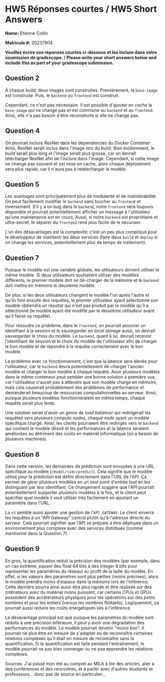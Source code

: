 # HW5 Réponses courtes / HW5 Short Answers

**Name:** Etienne Collin

**Matricule \#:** 20237904

**Veuillez écrire vos réponses courtes ci-dessous et les inclure dans votre soumission de gradescope. / Please write your short answers below and include this as part of your gradescope submission.**

## Question 2

À chaque _build_, deux images sont construites. Premièrement, la `base-image` est construite. Puis, le `backend` ou `frontend` est construit.

Cependant, ce n'est pas nécessaire. Il est possible d'ajouter en _cache_ la `base-image` qui ne change pas et est commune au `backend` et au `frontend`. Ainsi, elle n'a pas besoin d'être reconstruite si elle ne change pas.

## Question 4

On pourrait inclure ResNet dans les dependencies du _Docker Container_. Ainsi, ResNet serait inclus dans l'image lors du _build_. Bien évidemment, le _build_ serait plus long et l'image serait plus grosse, car on devrait télécharger ResNet afin de l'inclure dans l'image. Cependant, si cette image ne change pas souvent et est mise en cache, alors chaque déploiement sera plus rapide, car il n'aura pas à retélécharger le modèle.

## Question 5

Les avantages sont principalement plus de modularité et de maintenabilité. On peut facilement modifier le `backend` sans toucher au `frontend` et inversement. S'il y a un bug dans le `backend`, notre `frontend` sera toujours disponible et pourrait potentiellement afficher un message à l'utilisateur qu'une maintenance est en cours. Aussi, si notre `backend` est propriétaire et ultra-secret, le séparer du `frontend` rend plus facile de le sécuriser.

L'un des désavantages est la complexité; c'est un peu plus compliqué pour le développeur de maintenir les deux services (faire deux `build` et `deploy` si on change les services, potentiellement plus de temps de traitement).

## Question 7

Puisque le modèle est une variable globale, les utilisateurs doivent utiliser le même modèle. Si deux utilisateurs souhaitent utiliser des modèles différents, le premier modèle doit se dé-charger de la mémoire et le `backend` doit mettre en mémoire le deuxième modèle.

De plus, si les deux utilisateurs changent le modèle l'un après l'autre et qu'ils font ensuite des requêtes, le premier utilisateur ayant sélectionné son modèle obtiendra un résultat qui n'est pas produit par le modèle qu'il a sélectionné (le modèle ayant été modifié par le deuxième utilisateur avant qu'il fasse sa requête).

Pour résoudre ce problème, dans le `frontend`, on pourrait associer un identifiant à la session et le sauvegarder en _local storage_ aussi, on devrait sauvegarder le choix du modèle. Le `backend`, quant à lui, devrait recevoir l'identifiant de session et le choix du modèle de l'utilisateur afin de charger le bon modèle et de répondre à la requête correctement avec le bon modèle.

Le problème avec ce fonctionnement, c'est que la latence sera élevée pour l'utilisateur, car le `backend` devra potentiellement dé-charger l'ancien modèle et charger le bon modèle à chaque requête. Avoir plusieurs modèles dans le même conteneur peut sembler une bonne solution à première vue, car l'utilisateur n'aurait pas à attendre que son modèle charge en mémoire, mais cela causerait probablement des problèmes de performance et demanderait beaucoup de ressources computationnelles au serveur. Ainsi, puisque plusieurs modèles fonctionneraient en même temps, chaque requête serait plus lente.

Une solution serait d'avoir un genre de _load balancer_ qui redirigerait les requêtes vers plusieurs _compute nodes_, chaque _node_ ayant un modèle spécifique chargé. Ainsi, les clients pourraient être redirigés vers le `backend` qui contient le modèle désiré et les performances et la latence seraient améliorées au détriment des coûts en matériel informatique (on a besoin de plusieurs machines).

## Question 8

Dans cette version, les demandes de prédiction sont envoyées à une URL spécifique au modèle (`/model/<id>/predict`). Cela signifie que le modèle utilisé pour la prédiction est défini directement dans l'URL de l'API. Ça permet de gérer plusieurs modèles en un seul point d'entrée tout en les distinguant par leur identifiant. Ce changement suggère que l'API pourrait potentiellement supporter plusieurs modèles à la fois, et le client peut spécifier quel modèle il veut utiliser très facilement en ajoutant un paramètre dans l'URL.

La `v3` semble aussi ajouter une gestion de l'`API_GATEWAY`. Le client enverra les requêtes à un "API Gateway" central plutôt qu'à l'adresse directe du serveur. Cela pourrait signifier que l'API se prépare à être déployée dans un environnement plus complexe avec des services distribués (comme mentionné dans la Question 7).

## Question 9

En gros, la quantification réduit la précision des modèles (par exemple, dans un cas extrême, passer des float 64 bits à des integer 8 bits pour représenter les paramètres du réseau) au profit de la taille du modèle. En effet, si les valeurs des paramètres sont plus petites (moins précises), alors le modèle prendra moins d'espace dans la mémoire lors de l'inférence. Cette dernière pourra ainsi aussi être plus rapide et être réalisée sur des ordinateurs avec du matériel moins puissant, car certains CPUs et GPUs possèdent des accélérateurs physiques pour les opérations sur des petits nombres et pour les entiers (versus les nombres flottants). Logiquement, ça pourrait aussi réduire les coûts énergétiques liés à l'inférence.

Le désavantage principal est que puisque les paramètres du modèle sont réduits à une précision inférieure, il peut y avoir une dégradation des performances du modèle. Le modèle pourrait devenir "moins bon". Il pourrait ne plus être en mesure de s'adapter ou de reconnaître certaines relations complexes qu'il était en mesure de reconnaître sans la quantification. Si la quantification est faite pendant l'entraînement, le modèle pourrait ne pas bien converger ou ne pas apprendre les relations complexes.

Sources: J'ai passé mon été au complet au MILA à lire des articles, aller à des conférences et des rencontres, et à parler avec d'autres étudiants et professeurs... donc pas de source en particulier...

